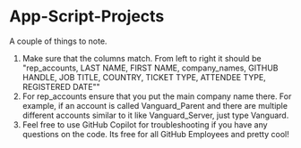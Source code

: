 # App-Script-Projects

A couple of things to note. 

1. Make sure that the columns match. From left to right it should be "rep_accounts, LAST NAME, FIRST NAME, company_names, GITHUB HANDLE, JOB TITLE, COUNTRY, TICKET TYPE, ATTENDEE TYPE, REGISTERED DATE""
2. For rep_accounts ensure that you put the main company name there. For example, if an account is called Vanguard_Parent and there are multiple different accounts similar to it like Vanguard_Server, just type Vanguard.
3. Feel free to use GitHub Copilot for troubleshooting if you have any questions on the code. Its free for all GitHub Employees and pretty cool! 
